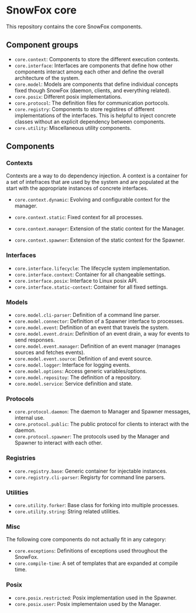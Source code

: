 SnowFox core
============
This repository contains the core SnowFox components.


Component groups
----------------

  * `core.context`: Components to store the different execution contexts.
  * `core.interface`:
      Interfaces are components that define how other components interact
      among each other and define the overall architecture of the system.
  * `core.model`:
      Models are components that define individual concepts fixed though
      SnowFox (daemon, clients, and everything related).
  * `core.posix`: Different posix implementations.
  * `core.protocol`: The definition files for communication portocols.
  * `core.registry`:
      Components to store registires of different implementations of the
      interfaces.
      This is helpful to inject concrete classes without an explicit
      dependency between components.
  * `core.utility`: Miscellaneous utility components.


Components
----------


### Contexts
Contexts are a way to do dependency injection.
A context is a container for a set of intefraces that are used by the system
and are populated at the start with the appropriate instances of concrete
interfaces.

  * `core.context.dynamic`: Evolving and configurable context for the manager.
  * `core.context.static`: Fixed context for all processes.

  * `core.context.manager`: Extension of the static context for the Manager.
  * `core.context.spawner`: Extension of the static context for the Spawner.


### Interfaces

  * `core.interface.lifecycle`: The lifecycle system implementation.
  * `core.interface.context`: Container for all changeable settings.
  * `core.interface.posix`: Interface to Linux posix API.
  * `core.interface.static-context`: Container for all fixed settings.


### Models

  * `core.model.cli-parser`: Definition of a command line parser.
  * `core.model.connector`: Definition of a Spawner interface to processes.
  * `core.model.event`: Definition of an event that travels the system.
  * `core.model.event.drain`:
      Definition of an event drain, a way for events to send responses.
  * `core.model.event.manager`:
      Definition of an event manager (manages sources and fetches events).
  * `core.model.event.source`: Definition of and event source.
  * `core.model.logger`: Interface for logging events.
  * `core.model.options`: Access generic variables/options.
  * `core.model.repositoy`: The definition of a repository.
  * `core.model.service`: Service definition and state.


### Protocols

  * `core.protocol.daemon`:
    The daemon to Manager and Spawner messages, internal use.
  * `core.protocol.public`:
    The public protocol for clients to interact with the daemon.
  * `core.protocol.spawner`:
    The protocols used by the Manager and Spawner to interact with each other.


### Registries

  * `core.registry.base`: Generic container for injectable instances.
  * `core.registry.cli-parser`: Regisrty for command line parsers.


### Utilities

  * `core.utility.forker`: Base class for forking into multiple processes.
  * `core.utility.string`: String related utilities.


### Misc
The following core components do not actually fit in any category:

  * `core.exceptions`: Definitions of exceptions used throughout the SnowFox.
  * `core.compile-time`: A set of templates that are expanded at compile time.

### Posix

  * `core.posix.restricted`: Posix implementation used in the Spawner.
  * `core.posix.user`: Posix implementaion used by the Manager.
